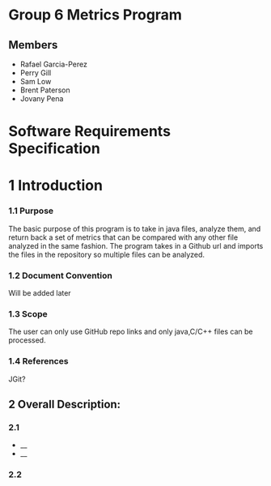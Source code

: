 # Group 6 Metrics Program

## Members
- Rafael Garcia-Perez
- Perry Gill
- Sam Low
- Brent Paterson
- Jovany Pena

# Software Requirements Specification
# 1 Introduction
### 1.1 Purpose
The basic purpose of this program is to take in java files, analyze them, and return back a set of metrics that can be compared with any other file analyzed in the same fashion. The program takes in a Github url and imports the files in the repository so multiple files can be analyzed.
### 1.2 Document Convention
Will be added later
### 1.3 Scope
The user can only use GitHub repo links and only java,C/C++ files can be processed.
### 1.4 References
JGit?

## 2 Overall Description:
### 2.1
  - __
  - __
### 2.2
